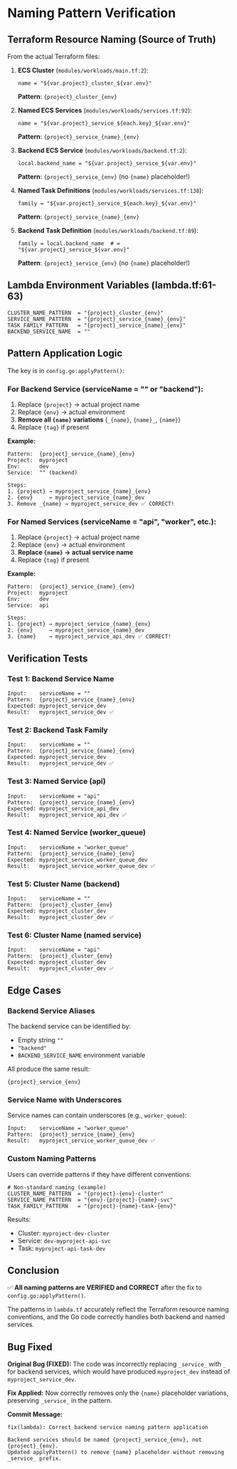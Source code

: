 # Naming Pattern Verification

## Terraform Resource Naming (Source of Truth)

From the actual Terraform files:

1. **ECS Cluster** (`modules/workloads/main.tf:2`):
   ```hcl
   name = "${var.project}_cluster_${var.env}"
   ```
   **Pattern**: `{project}_cluster_{env}`

2. **Named ECS Services** (`modules/workloads/services.tf:92`):
   ```hcl
   name = "${var.project}_service_${each.key}_${var.env}"
   ```
   **Pattern**: `{project}_service_{name}_{env}`

3. **Backend ECS Service** (`modules/workloads/backend.tf:2`):
   ```hcl
   local.backend_name = "${var.project}_service_${var.env}"
   ```
   **Pattern**: `{project}_service_{env}` (no `{name}` placeholder!)

4. **Named Task Definitions** (`modules/workloads/services.tf:138`):
   ```hcl
   family = "${var.project}_service_${each.key}_${var.env}"
   ```
   **Pattern**: `{project}_service_{name}_{env}`

5. **Backend Task Definition** (`modules/workloads/backend.tf:89`):
   ```hcl
   family = local.backend_name  # = "${var.project}_service_${var.env}"
   ```
   **Pattern**: `{project}_service_{env}` (no `{name}` placeholder!)

## Lambda Environment Variables (lambda.tf:61-63)

```hcl
CLUSTER_NAME_PATTERN  = "{project}_cluster_{env}"
SERVICE_NAME_PATTERN  = "{project}_service_{name}_{env}"
TASK_FAMILY_PATTERN   = "{project}_service_{name}_{env}"
BACKEND_SERVICE_NAME  = ""
```

## Pattern Application Logic

The key is in `config.go:applyPattern()`:

### For Backend Service (serviceName = "" or "backend"):
1. Replace `{project}` → actual project name
2. Replace `{env}` → actual environment
3. **Remove all `{name}` variations** (`_{name}`, `{name}_`, `{name}`)
4. Replace `{tag}` if present

**Example:**
```
Pattern:  {project}_service_{name}_{env}
Project:  myproject
Env:      dev
Service:  "" (backend)

Steps:
1. {project} → myproject_service_{name}_{env}
2. {env}     → myproject_service_{name}_dev
3. Remove _{name} → myproject_service_dev ✅ CORRECT!
```

### For Named Services (serviceName = "api", "worker", etc.):
1. Replace `{project}` → actual project name
2. Replace `{env}` → actual environment
3. **Replace `{name}` → actual service name**
4. Replace `{tag}` if present

**Example:**
```
Pattern:  {project}_service_{name}_{env}
Project:  myproject
Env:      dev
Service:  api

Steps:
1. {project} → myproject_service_{name}_{env}
2. {env}     → myproject_service_{name}_dev
3. {name}    → myproject_service_api_dev ✅ CORRECT!
```

## Verification Tests

### Test 1: Backend Service Name
```
Input:    serviceName = ""
Pattern:  {project}_service_{name}_{env}
Expected: myproject_service_dev
Result:   myproject_service_dev ✅
```

### Test 2: Backend Task Family
```
Input:    serviceName = ""
Pattern:  {project}_service_{name}_{env}
Expected: myproject_service_dev
Result:   myproject_service_dev ✅
```

### Test 3: Named Service (api)
```
Input:    serviceName = "api"
Pattern:  {project}_service_{name}_{env}
Expected: myproject_service_api_dev
Result:   myproject_service_api_dev ✅
```

### Test 4: Named Service (worker_queue)
```
Input:    serviceName = "worker_queue"
Pattern:  {project}_service_{name}_{env}
Expected: myproject_service_worker_queue_dev
Result:   myproject_service_worker_queue_dev ✅
```

### Test 5: Cluster Name (backend)
```
Input:    serviceName = ""
Pattern:  {project}_cluster_{env}
Expected: myproject_cluster_dev
Result:   myproject_cluster_dev ✅
```

### Test 6: Cluster Name (named service)
```
Input:    serviceName = "api"
Pattern:  {project}_cluster_{env}
Expected: myproject_cluster_dev
Result:   myproject_cluster_dev ✅
```

## Edge Cases

### Backend Service Aliases
The backend service can be identified by:
- Empty string `""`
- `"backend"`
- `BACKEND_SERVICE_NAME` environment variable

All produce the same result:
```
{project}_service_{env}
```

### Service Name with Underscores
Service names can contain underscores (e.g., `worker_queue`):
```
Input:    serviceName = "worker_queue"
Pattern:  {project}_service_{name}_{env}
Result:   myproject_service_worker_queue_dev ✅
```

### Custom Naming Patterns
Users can override patterns if they have different conventions:
```hcl
# Non-standard naming (example)
CLUSTER_NAME_PATTERN  = "{project}-{env}-cluster"
SERVICE_NAME_PATTERN  = "{env}-{project}-{name}-svc"
TASK_FAMILY_PATTERN   = "{project}-{name}-task-{env}"
```

Results:
- Cluster:  `myproject-dev-cluster`
- Service:  `dev-myproject-api-svc`
- Task:     `myproject-api-task-dev`

## Conclusion

✅ **All naming patterns are VERIFIED and CORRECT** after the fix to `config.go:applyPattern()`.

The patterns in `lambda.tf` accurately reflect the Terraform resource naming conventions, and the Go code correctly handles both backend and named services.

## Bug Fixed

**Original Bug (FIXED):**
The code was incorrectly replacing `_service_` with `_` for backend services, which would have produced `myproject_dev` instead of `myproject_service_dev`.

**Fix Applied:**
Now correctly removes only the `{name}` placeholder variations, preserving `_service_` in the pattern.

**Commit Message:**
```
fix(lambda): Correct backend service naming pattern application

Backend services should be named {project}_service_{env}, not {project}_{env}.
Updated applyPattern() to remove {name} placeholder without removing _service_ prefix.
```
